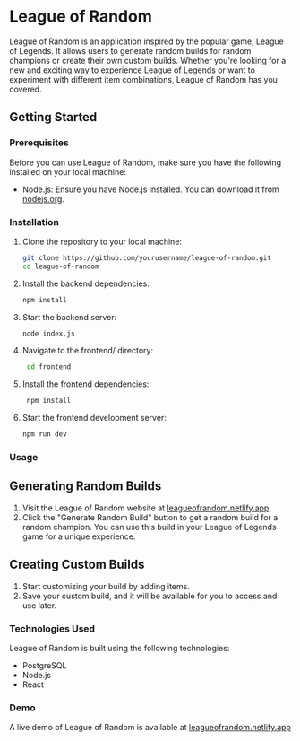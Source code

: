 # League of Random

League of Random is an application inspired by the popular game, League of Legends. It allows users to generate random builds for random champions or create their own custom builds. Whether you're looking for a new and exciting way to experience League of Legends or want to experiment with different item combinations, League of Random has you covered.

## Getting Started

### Prerequisites

Before you can use League of Random, make sure you have the following installed on your local machine:

- Node.js: Ensure you have Node.js installed. You can download it from [nodejs.org](https://nodejs.org/).

### Installation

1. Clone the repository to your local machine:

   ```bash
   git clone https://github.com/yourusername/league-of-random.git
   cd league-of-random
   ```
2. Install the backend dependencies:
   
    ```bash
    npm install
   ```
    
3. Start the backend server:
   
   ```bash
   node index.js
   ```

4. Navigate to the frontend/ directory:
   
   ```bash
    cd frontend
    ```
   
5. Install the frontend dependencies:
   
   ```bash
    npm install
   ```

6. Start the frontend development server:

   ```bash 
   npm run dev
   ```

### Usage

## Generating Random Builds 

1. Visit the League of Random website at [leagueofrandom.netlify.app](leagueofrandom.netlify.app)
2. Click the "Generate Random Build" button to get a random build for a random champion. You can use this build in your League of Legends game for a unique experience.

## Creating Custom Builds

1. Start customizing your build by adding items.
2. Save your custom build, and it will be available for you to access and use later.

### Technologies Used

League of Random is built using the following technologies:

- PostgreSQL
- Node.js
- React

### Demo

A live demo of League of Random is available at [leagueofrandom.netlify.app](leagueofrandom.netlify.app)














